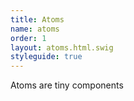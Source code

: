 ```yaml
---
title: Atoms
name: atoms
order: 1
layout: atoms.html.swig
styleguide: true
---
```

Atoms are tiny components
